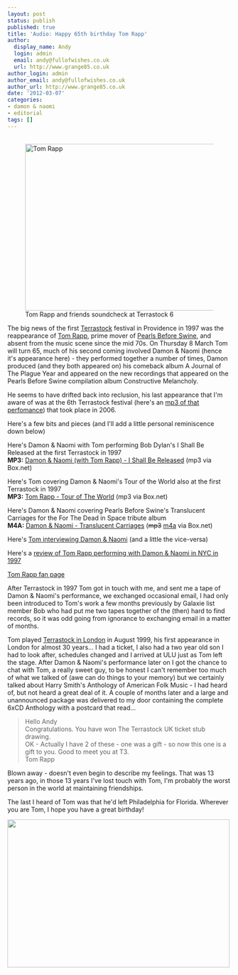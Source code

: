```yaml
---
layout: post
status: publish
published: true
title: 'Audio: Happy 65th birthday Tom Rapp'
author:
  display_name: Andy
  login: admin
  email: andy@fullofwishes.co.uk
  url: http://www.grange85.co.uk
author_login: admin
author_email: andy@fullofwishes.co.uk
author_url: http://www.grange85.co.uk
date: '2012-03-07'
categories:
- damon & naomi
- editorial
tags: []
---
```

<p><figure class="caption aligncenter"><br />
<a href="http://www.flickr.com/photos/mnoble/145358820/" title="Tom Rapp by bikewobble, on Flickr"><img src="https://www.fullofwishes.co.uk/wp/wp-content/uploads/2012/03/145358820_c678a5cc7e.jpg" width="500" height="375" alt="Tom Rapp"></a><br />
<figcaption class="caption-text">Tom Rapp and friends soundcheck at Terrastock 6</figcaption></figure></p>
<p>The big news of the first <a href="http://www.terrascope.co.uk/terrastockpages/terrastock.html">Terrastock</a> festival in Providence in 1997 was the reappearance of <a href="http://en.wikipedia.org/wiki/Tom_Rapp">Tom Rapp</a>, prime mover of <a href="http://www.terrascope.co.uk/MyBackPages/Pearls_Before_Swine.htm">Pearls Before Swine</a>, and absent from the music scene since the mid 70s. On Thursday 8 March Tom will turn 65, much of his second coming involved Damon & Naomi (hence it's appearance here) - they performed together a number of times, Damon produced (and they both appeared on) his comeback album <span class="removed_link" title="https://www.fullofwishes.co.uk/database/discography/album/116/">A Journal of The Plague Year</span> and appeared on the new recordings that appeared on the Pearls Before Swine compilation album <span class="removed_link" title="https://www.fullofwishes.co.uk/database/discography/album/115/">Constructive Melancholy</span>.</p>
<p>He seems to have drifted back into reclusion, his last appearance that I'm aware of was at the 6th Terrastock festival (here's an <a href="http://www.abunai.com/t6/TomRapp.mp3">mp3 of that perfomance</a>) that took place in 2006. </p>
<p>Here's a few bits and pieces (and I'll add a little personal reminiscence down below)</p>
<p>Here's Damon & Naomi with Tom performing Bob Dylan's I Shall Be Released at the first Terrastock in 1997<br />
<strong>MP3:</strong> <a href="http://www.box.com/s/hm7qcugzb5psmydedq48">Damon & Naomi (with Tom Rapp) - I Shall Be Released</a> (mp3 via Box.net)</p>
<p>Here's Tom covering Damon & Naomi's Tour of the World also at the first Terrastock in 1997<br />
<strong>MP3:</strong> <a href="http://www.box.com/shared/8su1nj8un1">Tom Rapp - Tour of The World</a> (mp3 via Box.net)</p>
<p>Here's Damon & Naomi covering Pearls Before Swine's Translucent Carriages for the For The Dead in Space tribute album<br />
<strong>M4A:</strong> <a href="http://www.box.com/s/zvathzhfytyrfox2zu9f">Damon & Naomi - Translucent Carriages</a> (<del datetime="2012-03-08T10:22:59+00:00">mp3</del> <ins datetime="2012-03-08T10:22:59+00:00">m4a</ins> via Box.net)</p>
<p>Here's <a href="http://web.archive.org/web/20091101095413/http://www.damonandnaomi.com:80/interviews/magnetinterview.html">Tom interviewing Damon & Naomi</a> (and a little the vice-versa)</p>
<p>Here's a <a href="http://members.chello.nl/cvanderlely/pearls/articles/nytreview.html">review of Tom Rapp performing with Damon & Naomi in NYC in 1997</a></p>
<p><a href="http://members.chello.nl/cvanderlely/pearls.html">Tom Rapp fan page</a></p>
<p>After Terrastock in 1997 Tom got in touch with me, and sent me a tape of Damon & Naomi's performance, we exchanged occasional email,  I had only been introduced to Tom's work a few months previously by Galaxie list member Bob who had put me two tapes together of the (then) hard to find records, so it was odd going from ignorance to exchanging email in a matter of months.</p>
<p>Tom played <a href="http://members.chello.nl/cvanderlely/pearls/articles/terra.html">Terrastock in London</a> in August 1999, his first appearance in London for almost 30 years... I had a ticket, I also had a two year old son I had to look after, schedules changed and I arrived at ULU just as Tom left the stage. After Damon & Naomi's performance later on I got the chance to chat with Tom, a really sweet guy, to be honest I can't remember too much of what we talked of (awe can do things to your memory) but we certainly talked about Harry Smith's Anthology of American Folk Music - I had heard of, but not heard a great deal of it. A couple of months later and a large and unannounced package was delivered to my door containing the complete 6xCD Anthology with a postcard that read...</p>
<blockquote><p>
Hello Andy<br />
Congratulations. You have won The Terrastock UK ticket stub drawing.<br />
OK - Actually I have 2 of these - one was a gift - so now this one is a gift to you. Good to meet you at T3.<br />
Tom Rapp
</p></blockquote>
<p>Blown away - doesn't even begin to describe my feelings. That was 13 years ago, in those 13 years I've lost touch with Tom, I'm probably the worst person in the world at maintaining friendships.</p>
<p>The last I heard of Tom was that he'd left Philadelphia for Florida. Wherever you are Tom, I hope you have a great birthday!</p>
<p><img src="https://www.fullofwishes.co.uk/wp/wp-content/uploads/2012/03/Photo-on-2012-03-04-at-22.45-500x333.jpg" alt="" title="Anthology of American Folk Music" width="500" height="333" class="aligncenter size-medium wp-image-2322" /></p>
